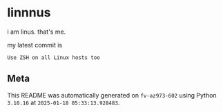 # linnnus

i am linus. that's me.

my latest commit is

```
Use ZSH on all Linux hosts too
```

## Meta

This README was automatically generated on `fv-az973-602` using Python
`3.10.16` at `2025-01-18 05:33:13.928483`.
